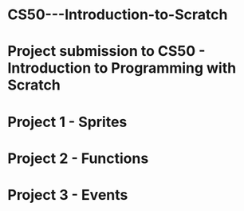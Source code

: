 # CS50---Introduction-to-Scratch
# Project submission to CS50 - Introduction to Programming with Scratch
# Project 1 - Sprites
# Project 2 - Functions
# Project 3 - Events
